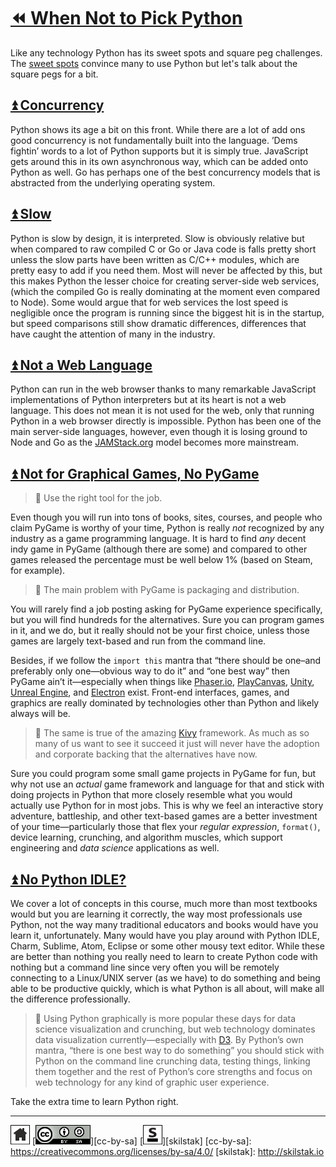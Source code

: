 # [⏪ When Not to Pick Python](/README.md)

Like any technology Python has its sweet spots and square peg
challenges. The [sweet spots](/why/README.md) convince many to use
Python but let's talk about the square pegs for a bit.

## [⏫ Concurrency](#)

Python shows its age a bit on this front. While there are a lot of add
ons good concurrency is not fundamentally built into the language.
’Dems fightin’ words to a lot of Python supports but it is simply
true. JavaScript gets around this in its own asynchronous way, which
can be added onto Python as well. Go has perhaps one of the best
concurrency models that is abstracted from the underlying operating
system.

## [⏫ Slow](#)

Python is slow by design, it is interpreted. Slow is obviously
relative but when compared to raw compiled C or Go or Java code is
falls pretty short unless the slow parts have been written as C/C++
modules, which are pretty easy to add if you need them. Most will
never be affected by this, but this makes Python the lesser choice for
creating server-side web services, (which the compiled Go is really
dominating at the moment even compared to Node). Some would argue that
for web services the lost speed is negligible once the program is
running since the biggest hit is in the startup, but speed comparisons
still show dramatic differences, differences that have caught the
attention of many in the industry.


## [⏫ Not a Web Language](#)

Python can run in the web browser thanks to many remarkable JavaScript
implementations of Python interpreters but at its heart is not a
web language. This does not mean it is not used for the web, only
that running Python in a web browser directly is impossible. Python
has been one of the main server-side languages, however, even though
it is losing ground to Node and Go as the
[JAMStack.org](http://jamstack.org) model becomes more mainstream.

## [⏫ Not for Graphical Games, No PyGame](#)

> 💬 Use the right tool for the job.

Even though you will run into tons of books, sites, courses, and
people who claim PyGame is worthy of your time, Python is really
*not* recognized by any industry as a game programming language.
It is hard to find *any* decent indy game in PyGame (although there
are some) and compared to other games released the percentage must
be well below 1% (based on Steam, for example). 

> 💬 The main problem with PyGame is packaging and distribution.

You will rarely find a job posting asking for PyGame experience
specifically, but you will find hundreds for the alternatives.
Sure you can program games in it, and we do, but it really should
not be your first choice, unless those games are largely text-based
and run from the command line.

Besides, if we follow the `import this` mantra that “there should
be one–and preferably only one—obvious way to do it” and “one best
way” then PyGame ain’t it—especially when things like [Phaser.io][],
[PlayCanvas][], [Unity][], [Unreal Engine][], and [Electron][]
exist. Front-end interfaces, games, and graphics are really dominated
by technologies other than Python and likely always will be.

> 💬 The same is true of the amazing [Kivy][] framework. As much as so many
> of us want to see it succeed it just will never have the adoption
> and corporate backing that the alternatives have now.

Sure you could program some small game projects in PyGame for fun, but
why not use an *actual* game framework and language for that and stick
with doing projects in Python that more closely resemble what you
would actually use Python for in most jobs. This is why we feel an
interactive story adventure, battleship, and other text-based games
are a better investment of your time—particularly those that flex
your *regular expression*, `format()`, device learning, crunching,
and algorithm muscles, which support engineering and *data science*
applications as well.

[Phaser.io]: http://phaser.io
[Unity]: http://unity3d.com
[PlayCanvas]: http://playcanvas.com
[Kivy]: http://kivy.org
[Electron]: http://electron.atom.io
[Unreal Engine]: https://www.unrealengine.com

## [⏫ No Python IDLE?](#)

We cover a lot of concepts in this course, much more than most
textbooks would but you are learning it correctly, the way most
professionals use Python, not the way many traditional educators
and books would have you learn it, unfortunately. Many would have
you play around with Python IDLE, Charm, Sublime, Atom, Eclipse or
some other mousy text editor. While these are better than nothing
you really need to learn to create Python code with nothing but a
command line since very often you will be remotely connecting to a
Linux/UNIX server (as we have) to do something and being able to
be productive quickly, which is what Python is all about, will make
all the difference professionally.

> 💬 Using Python graphically is more popular these days for data
> science visualization and crunching, but web technology dominates
> data visualization currently—especially with [D3](http://d3js.org). By
> Python’s own mantra, “there is one best way to do something” you
> should stick with Python on the command line crunching data, testing
> things, linking them together and the rest of Python’s core
> strengths and focus on web technology 
> for any kind of graphic user experience.

Take the extra time to learn Python right.

---
[![home](/assets/home-bw.png)](/README.md)
[![cc-by-sa](/assets/cc-by-sa.png)][cc-by-sa]
[![skilstak](/assets/skilstak-logo-bw.png)][skilstak]
[cc-by-sa]: https://creativecommons.org/licenses/by-sa/4.0/
[skilstak]: http://skilstak.io

